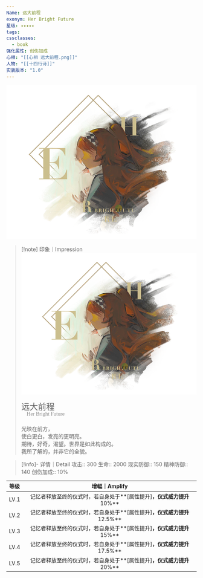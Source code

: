 ```yaml
---
Name: 远大前程
exonym: Her Bright Future
星级: ✦✦✦✦✦
tags:
cssclasses:
  - book
强化属性: 创伤加成
心相: "[[心相 远大前程.png]]"
人物: "[[十四行诗]]"
实装版本: "1.0"
---
```

![cover](assets/远大前程｜Her%20Bright%20Future.assets/心相%20远大前程.png)

> [!note] 印象｜Impression
> ![心相 远大前程|inlL|300](assets/远大前程｜Her%20Bright%20Future.assets/心相%20远大前程.png)
> <p style="font-family: '家族宋', sans-serif; font-size: 22px; line-height: 0.75; text-indent: 0;">远大前程<br><span style="font-family: serif; font-size: 14px; color: #888888;">　Her Bright Future</span></p>
> 
> 光映在前方，  
> 使白更白，发亮的更明亮。  
> 期待，好奇，渴望。世界是如此构成的。  
> 我所了解的，并非它的全貌。

> [!info]- 详情｜Detail
> 攻击:: 300
> 生命:: 2000
> 现实防御:: 150
> 精神防御:: 140
> 创伤加成:: 10%

| 等级 |                        增幅｜Amplify                         |
| :--: | :----------------------------------------------------------: |
| LV.1 | 记忆者释放至终的仪式时，若自身处于**[属性提升]**，仪式威力提升**10%** |
| LV.2 | 记忆者释放至终的仪式时，若自身处于**[属性提升]**，仪式威力提升**12.5%** |
| LV.3 | 记忆者释放至终的仪式时，若自身处于**[属性提升]**，仪式威力提升**15%** |
| LV.4 | 记忆者释放至终的仪式时，若自身处于**[属性提升]**，仪式威力提升**17.5%** |
| LV.5 | 记忆者释放至终的仪式时，若自身处于**[属性提升]**，仪式威力提升**20%** |
